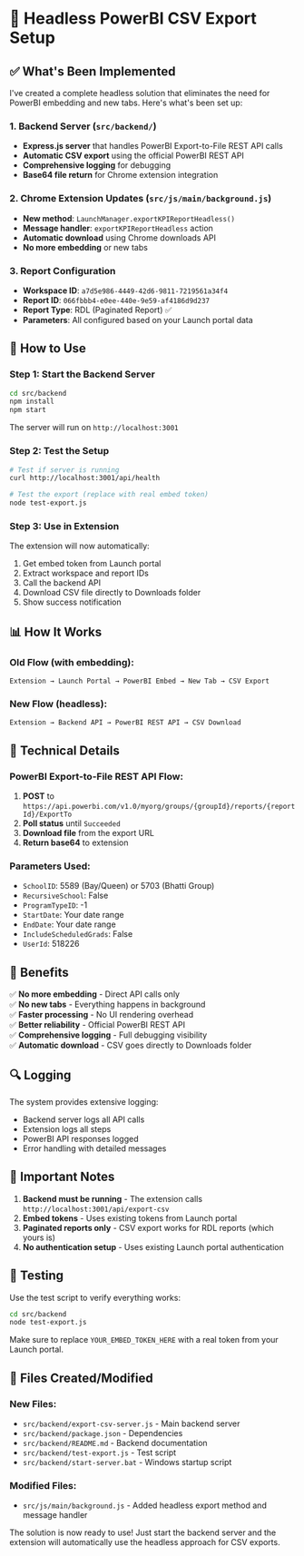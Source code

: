 # 🚀 Headless PowerBI CSV Export Setup

## ✅ **What's Been Implemented**

I've created a complete headless solution that eliminates the need for PowerBI embedding and new tabs. Here's what's been set up:

### 1. **Backend Server** (`src/backend/`)
- **Express.js server** that handles PowerBI Export-to-File REST API calls
- **Automatic CSV export** using the official PowerBI REST API
- **Comprehensive logging** for debugging
- **Base64 file return** for Chrome extension integration

### 2. **Chrome Extension Updates** (`src/js/main/background.js`)
- **New method**: `LaunchManager.exportKPIReportHeadless()`
- **Message handler**: `exportKPIReportHeadless` action
- **Automatic download** using Chrome downloads API
- **No more embedding** or new tabs

### 3. **Report Configuration**
- **Workspace ID**: `a7d5e986-4449-42d6-9811-7219561a34f4`
- **Report ID**: `066fbbb4-e0ee-440e-9e59-af4186d9d237`
- **Report Type**: RDL (Paginated Report) ✅
- **Parameters**: All configured based on your Launch portal data

## 🚀 **How to Use**

### Step 1: Start the Backend Server
```bash
cd src/backend
npm install
npm start
```

The server will run on `http://localhost:3001`

### Step 2: Test the Setup
```bash
# Test if server is running
curl http://localhost:3001/api/health

# Test the export (replace with real embed token)
node test-export.js
```

### Step 3: Use in Extension
The extension will now automatically:
1. Get embed token from Launch portal
2. Extract workspace and report IDs
3. Call the backend API
4. Download CSV file directly to Downloads folder
5. Show success notification

## 📊 **How It Works**

### **Old Flow (with embedding):**
```
Extension → Launch Portal → PowerBI Embed → New Tab → CSV Export
```

### **New Flow (headless):**
```
Extension → Backend API → PowerBI REST API → CSV Download
```

## 🔧 **Technical Details**

### **PowerBI Export-to-File REST API Flow:**
1. **POST** to `https://api.powerbi.com/v1.0/myorg/groups/{groupId}/reports/{reportId}/ExportTo`
2. **Poll status** until `Succeeded`
3. **Download file** from the export URL
4. **Return base64** to extension

### **Parameters Used:**
- `SchoolID`: 5589 (Bay/Queen) or 5703 (Bhatti Group)
- `RecursiveSchool`: False
- `ProgramTypeID`: -1
- `StartDate`: Your date range
- `EndDate`: Your date range
- `IncludeScheduledGrads`: False
- `UserId`: 518226

## 🎯 **Benefits**

✅ **No more embedding** - Direct API calls only  
✅ **No new tabs** - Everything happens in background  
✅ **Faster processing** - No UI rendering overhead  
✅ **Better reliability** - Official PowerBI REST API  
✅ **Comprehensive logging** - Full debugging visibility  
✅ **Automatic download** - CSV goes directly to Downloads folder  

## 🔍 **Logging**

The system provides extensive logging:
- Backend server logs all API calls
- Extension logs all steps
- PowerBI API responses logged
- Error handling with detailed messages

## 🚨 **Important Notes**

1. **Backend must be running** - The extension calls `http://localhost:3001/api/export-csv`
2. **Embed tokens** - Uses existing tokens from Launch portal
3. **Paginated reports only** - CSV export works for RDL reports (which yours is)
4. **No authentication setup** - Uses existing Launch portal authentication

## 🧪 **Testing**

Use the test script to verify everything works:
```bash
cd src/backend
node test-export.js
```

Make sure to replace `YOUR_EMBED_TOKEN_HERE` with a real token from your Launch portal.

## 📁 **Files Created/Modified**

### **New Files:**
- `src/backend/export-csv-server.js` - Main backend server
- `src/backend/package.json` - Dependencies
- `src/backend/README.md` - Backend documentation
- `src/backend/test-export.js` - Test script
- `src/backend/start-server.bat` - Windows startup script

### **Modified Files:**
- `src/js/main/background.js` - Added headless export method and message handler

The solution is now ready to use! Just start the backend server and the extension will automatically use the headless approach for CSV exports.

